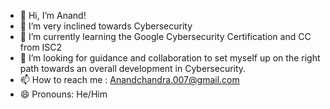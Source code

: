 - 👋 Hi, I’m Anand!
- 👀 I’m very inclined towards Cybersecurity
- 🌱 I’m currently learning the Google Cybersecurity Certification and CC from ISC2
- 💞️ I’m looking for guidance and collaboration to set myself up on the right path towards an overall development in Cybersecurity.
- 📫 How to reach me : Anandchandra.007@gmail.com
- 😄 Pronouns: He/Him


<!---
Anand2352/Anand2352 is a ✨ special ✨ repository because its `README.md` (this file) appears on your GitHub profile.
You can click the Preview link to take a look at your changes.
--->
